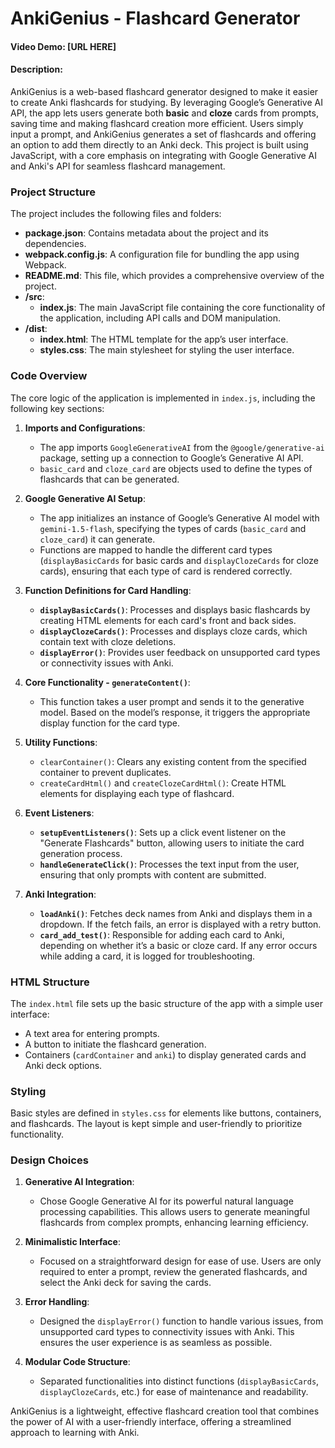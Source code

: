 # AnkiGenius - Flashcard Generator
#### Video Demo: [URL HERE]
#### Description:
AnkiGenius is a web-based flashcard generator designed to make it easier to create Anki flashcards for studying. By leveraging Google’s Generative AI API, the app lets users generate both **basic** and **cloze** cards from prompts, saving time and making flashcard creation more efficient. Users simply input a prompt, and AnkiGenius generates a set of flashcards and offering an option to add them directly to an Anki deck. This project is built using JavaScript, with a core emphasis on integrating with Google Generative AI and Anki's API for seamless flashcard management.

### Project Structure

The project includes the following files and folders:

- **package.json**: Contains metadata about the project and its dependencies.
- **webpack.config.js**: A configuration file for bundling the app using Webpack.
- **README.md**: This file, which provides a comprehensive overview of the project.
- **/src**:
  - **index.js**: The main JavaScript file containing the core functionality of the application, including API calls and DOM manipulation.
- **/dist**:
  - **index.html**: The HTML template for the app’s user interface.
  - **styles.css**: The main stylesheet for styling the user interface.

### Code Overview

The core logic of the application is implemented in `index.js`, including the following key sections:

1. **Imports and Configurations**:
   - The app imports `GoogleGenerativeAI` from the `@google/generative-ai` package, setting up a connection to Google’s Generative AI API.
   - `basic_card` and `cloze_card` are objects used to define the types of flashcards that can be generated.

2. **Google Generative AI Setup**:
   - The app initializes an instance of Google’s Generative AI model with `gemini-1.5-flash`, specifying the types of cards (`basic_card` and `cloze_card`) it can generate.
   - Functions are mapped to handle the different card types (`displayBasicCards` for basic cards and `displayClozeCards` for cloze cards), ensuring that each type of card is rendered correctly.

3. **Function Definitions for Card Handling**:
   - **`displayBasicCards()`**: Processes and displays basic flashcards by creating HTML elements for each card's front and back sides.
   - **`displayClozeCards()`**: Processes and displays cloze cards, which contain text with cloze deletions.
   - **`displayError()`**: Provides user feedback on unsupported card types or connectivity issues with Anki.

4. **Core Functionality - `generateContent()`**:
   - This function takes a user prompt and sends it to the generative model. Based on the model’s response, it triggers the appropriate display function for the card type.

5. **Utility Functions**:
   - `clearContainer()`: Clears any existing content from the specified container to prevent duplicates.
   - `createCardHtml()` and `createClozeCardHtml()`: Create HTML elements for displaying each type of flashcard.

6. **Event Listeners**:
   - **`setupEventListeners()`**: Sets up a click event listener on the "Generate Flashcards" button, allowing users to initiate the card generation process.
   - **`handleGenerateClick()`**: Processes the text input from the user, ensuring that only prompts with content are submitted.

7. **Anki Integration**:
   - **`loadAnki()`**: Fetches deck names from Anki and displays them in a dropdown. If the fetch fails, an error is displayed with a retry button.
   - **`card_add_test()`**: Responsible for adding each card to Anki, depending on whether it’s a basic or cloze card. If any error occurs while adding a card, it is logged for troubleshooting.

### HTML Structure

The `index.html` file sets up the basic structure of the app with a simple user interface:

- A text area for entering prompts.
- A button to initiate the flashcard generation.
- Containers (`cardContainer` and `anki`) to display generated cards and Anki deck options.

### Styling

Basic styles are defined in `styles.css` for elements like buttons, containers, and flashcards. The layout is kept simple and user-friendly to prioritize functionality.

### Design Choices

1. **Generative AI Integration**:
   - Chose Google Generative AI for its powerful natural language processing capabilities. This allows users to generate meaningful flashcards from complex prompts, enhancing learning efficiency.

2. **Minimalistic Interface**:
   - Focused on a straightforward design for ease of use. Users are only required to enter a prompt, review the generated flashcards, and select the Anki deck for saving the cards.

3. **Error Handling**:
   - Designed the `displayError()` function to handle various issues, from unsupported card types to connectivity issues with Anki. This ensures the user experience is as seamless as possible.

4. **Modular Code Structure**:
   - Separated functionalities into distinct functions (`displayBasicCards`, `displayClozeCards`, etc.) for ease of maintenance and readability.


AnkiGenius is a lightweight, effective flashcard creation tool that combines the power of AI with a user-friendly interface, offering a streamlined approach to learning with Anki.
